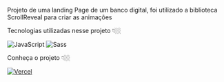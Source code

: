 Projeto de uma landing Page de um banco digital, foi utilizado a biblioteca ScrollReveal para criar as animações

Tecnologias utilizadas nesse projeto 👇🏼

![JavaScript](https://img.shields.io/badge/JavaScript-F7DF1E?style=for-the-badge&logo=javascript&logoColor=black)
![Sass](https://img.shields.io/badge/Sass-CC6699?style=for-the-badge&logo=sass&logoColor=white)

Conheça o projeto 👇🏼

[![Vercel](https://img.shields.io/badge/Vercel-000000?style=for-the-badge&logo=vercel&logoColor=white)](https://neon-landing-page-ochre.vercel.app/)

